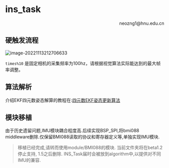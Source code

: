 # ins_task

<p align='right'>neozng1@hnu.edu.cn</p>

## 硬触发流程

![image-20221113212706633](assets\image-20221113212706633.png)

`times%10` 是固定相机的采集频率为100hz，请根据视觉算法实际能达到的最大帧率调整。
## 算法解析
介绍EKF四元数姿态解算的教程在:[四元数EKF姿态更新算法](https://zhuanlan.zhihu.com/p/454155643)


## 模块移植
由于历史遗留问题,IMU模块耦合程度高.后续实现BSP_SPI,将bmi088 middleware删除.仅保留BMI088读取的协议和寄存器定义等,单独实现IMU模块.
> 移植已经完成,请转而使用module/BMI088的模块. 当前文件夹将在beta1.2停止支持, 1.5之后删除. INS_Task届时会被放到algorithm中,以提供对不同IMU的兼容.